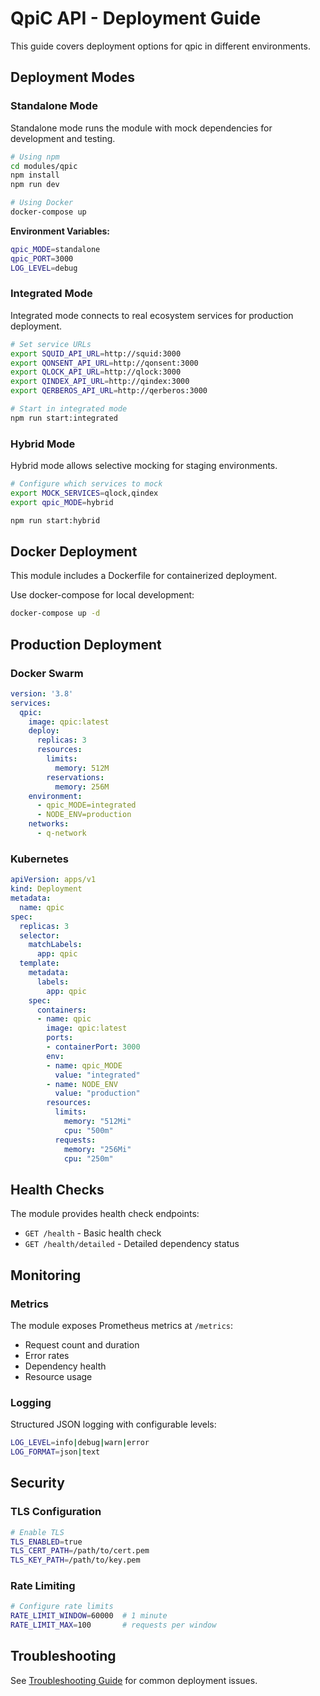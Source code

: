 # QpiC API - Deployment Guide

This guide covers deployment options for qpic in different environments.

## Deployment Modes

### Standalone Mode

Standalone mode runs the module with mock dependencies for development and testing.

```bash
# Using npm
cd modules/qpic
npm install
npm run dev

# Using Docker
docker-compose up
```

**Environment Variables:**
```bash
qpic_MODE=standalone
qpic_PORT=3000
LOG_LEVEL=debug
```

### Integrated Mode

Integrated mode connects to real ecosystem services for production deployment.

```bash
# Set service URLs
export SQUID_API_URL=http://squid:3000
export QONSENT_API_URL=http://qonsent:3000
export QLOCK_API_URL=http://qlock:3000
export QINDEX_API_URL=http://qindex:3000
export QERBEROS_API_URL=http://qerberos:3000

# Start in integrated mode
npm run start:integrated
```

### Hybrid Mode

Hybrid mode allows selective mocking for staging environments.

```bash
# Configure which services to mock
export MOCK_SERVICES=qlock,qindex
export qpic_MODE=hybrid

npm run start:hybrid
```


## Docker Deployment

This module includes a Dockerfile for containerized deployment.

Use docker-compose for local development:

```bash
docker-compose up -d
```



## Production Deployment

### Docker Swarm

```yaml
version: '3.8'
services:
  qpic:
    image: qpic:latest
    deploy:
      replicas: 3
      resources:
        limits:
          memory: 512M
        reservations:
          memory: 256M
    environment:
      - qpic_MODE=integrated
      - NODE_ENV=production
    networks:
      - q-network
```

### Kubernetes

```yaml
apiVersion: apps/v1
kind: Deployment
metadata:
  name: qpic
spec:
  replicas: 3
  selector:
    matchLabels:
      app: qpic
  template:
    metadata:
      labels:
        app: qpic
    spec:
      containers:
      - name: qpic
        image: qpic:latest
        ports:
        - containerPort: 3000
        env:
        - name: qpic_MODE
          value: "integrated"
        - name: NODE_ENV
          value: "production"
        resources:
          limits:
            memory: "512Mi"
            cpu: "500m"
          requests:
            memory: "256Mi"
            cpu: "250m"
```

## Health Checks

The module provides health check endpoints:

- `GET /health` - Basic health check
- `GET /health/detailed` - Detailed dependency status

## Monitoring

### Metrics

The module exposes Prometheus metrics at `/metrics`:

- Request count and duration
- Error rates
- Dependency health
- Resource usage

### Logging

Structured JSON logging with configurable levels:

```bash
LOG_LEVEL=info|debug|warn|error
LOG_FORMAT=json|text
```

## Security

### TLS Configuration

```bash
# Enable TLS
TLS_ENABLED=true
TLS_CERT_PATH=/path/to/cert.pem
TLS_KEY_PATH=/path/to/key.pem
```

### Rate Limiting

```bash
# Configure rate limits
RATE_LIMIT_WINDOW=60000  # 1 minute
RATE_LIMIT_MAX=100       # requests per window
```

## Troubleshooting

See [Troubleshooting Guide](./troubleshooting.md) for common deployment issues.
